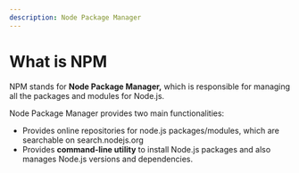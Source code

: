 ```yaml
---
description: Node Package Manager
---
```


# What is NPM

NPM stands for **Node Package Manager,** which is responsible for managing all the packages and modules for Node.js.

Node Package Manager provides two main functionalities:

* Provides online repositories for node.js packages/modules, which are searchable on search.nodejs.org
* Provides **command-line utility** to install Node.js packages and also manages Node.js versions and dependencies.
